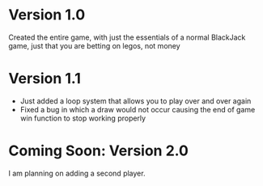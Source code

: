 # Version 1.0
Created the entire game, with just the essentials of a normal BlackJack game, just that you are betting on legos, not money

# Version 1.1
- Just added a loop system that allows you to play over and over again
- Fixed a bug in which a draw would not occur causing the end of game win function to stop working properly

# Coming Soon: Version 2.0
I am planning on adding a second player. 
